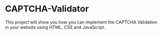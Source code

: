 # CAPTCHA-Validator
This project will show you how you can implement the CAPTCHA Validation in your website using HTML, CSS and JavaScript.
